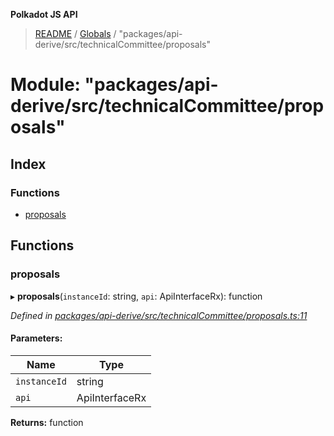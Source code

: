 **Polkadot JS API**

> [README](../README.md) / [Globals](../globals.md) / "packages/api-derive/src/technicalCommittee/proposals"

# Module: "packages/api-derive/src/technicalCommittee/proposals"

## Index

### Functions

* [proposals](_packages_api_derive_src_technicalcommittee_proposals_.md#proposals)

## Functions

### proposals

▸ **proposals**(`instanceId`: string, `api`: ApiInterfaceRx): function

*Defined in [packages/api-derive/src/technicalCommittee/proposals.ts:11](https://github.com/polkadot-js/api/blob/33c161f87/packages/api-derive/src/technicalCommittee/proposals.ts#L11)*

#### Parameters:

Name | Type |
------ | ------ |
`instanceId` | string |
`api` | ApiInterfaceRx |

**Returns:** function
